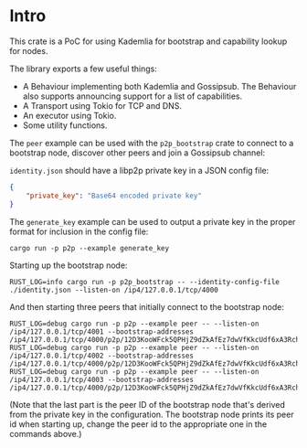 # Intro

This crate is a PoC for using Kademlia for bootstrap and capability lookup for nodes.

The library exports a few useful things:

- A Behaviour implementing both Kademlia and Gossipsub. The Behaviour also supports announcing support for a list of capabilities.
- A Transport using Tokio for TCP and DNS.
- An executor using Tokio.
- Some utility functions.

The `peer` example can be used with the `p2p_bootstrap` crate to connect to a bootstrap node, discover other peers and join a Gossipsub channel:

`identity.json` should have a libp2p private key in a JSON config file:

```json
{
    "private_key": "Base64 encoded private key"
}
```

The `generate_key` example can be used to output a private key in the proper format for inclusion in the config file:

```shell
cargo run -p p2p --example generate_key
```

Starting up the bootstrap node:

```shell
RUST_LOG=info cargo run -p p2p_bootstrap -- --identity-config-file ./identity.json --listen-on /ip4/127.0.0.1/tcp/4000
````

And then starting three peers that initially connect to the bootstrap node:

```shell
RUST_LOG=debug cargo run -p p2p --example peer -- --listen-on /ip4/127.0.0.1/tcp/4001 --bootstrap-addresses /ip4/127.0.0.1/tcp/4000/p2p/12D3KooWFck5QPHjZ9dZkAfEz7dwVfKkcUdf6xA3Rch4wadu7MH7
RUST_LOG=debug cargo run -p p2p --example peer -- --listen-on /ip4/127.0.0.1/tcp/4002 --bootstrap-addresses /ip4/127.0.0.1/tcp/4000/p2p/12D3KooWFck5QPHjZ9dZkAfEz7dwVfKkcUdf6xA3Rch4wadu7MH7
RUST_LOG=debug cargo run -p p2p --example peer -- --listen-on /ip4/127.0.0.1/tcp/4003 --bootstrap-addresses /ip4/127.0.0.1/tcp/4000/p2p/12D3KooWFck5QPHjZ9dZkAfEz7dwVfKkcUdf6xA3Rch4wadu7MH7
```

(Note that the last part is the peer ID of the bootstrap node that's derived from the private key in the configuration. The bootstrap node prints its peer id when starting up, change the peer id to the appropriate one in the commands above.)

